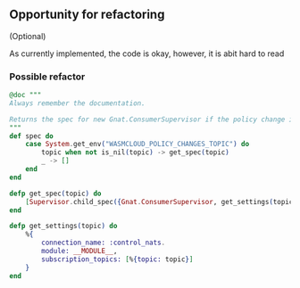 ## Opportunity for refactoring

(Optional)

As currently implemented, the code is okay, however, it is abit hard to read

### Possible refactor

```elixir
@doc """
Always remember the documentation.

Returns the spec for new Gnat.ConsumerSupervisor if the policy change is provided
"""
def spec do
    case System.get_env("WASMCLOUD_POLICY_CHANGES_TOPIC") do
        topic when not is_nil(topic) -> get_spec(topic)
        _ -> []
    end
end

defp get_spec(topic) do
    [Supervisor.child_spec({Gnat.ConsumerSupervisor, get_settings(topic), id: :policy_manager})]
end

defp get_settings(topic) do
    %{
        connection_name: :control_nats.
        module: __MODULE__,
        subscription_topics: [%{topic: topic}]
    }
end


```
